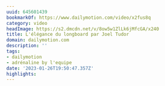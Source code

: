 ```yaml
---
uuid: 645601439
bookmarkOf: https://www.dailymotion.com/video/x2fus8q
category: video
headImage: https://s2.dmcdn.net/v/8ow5w1ZlLk6jMfcGA/x240
title: L'élégance du longboard par Joel Tudor
domain: dailymotion.com
description: ''
tags:
- dailymotion
- adrénaline by l'equipe
date: '2023-01-26T19:50:47.357Z'
highlights:
---
```



